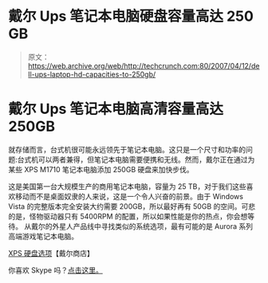 # 戴尔 Ups 笔记本电脑硬盘容量高达 250 GB

> 原文：<https://web.archive.org/web/http://techcrunch.com:80/2007/04/12/dell-ups-laptop-hd-capacities-to-250gb/>

# 戴尔 Ups 笔记本电脑高清容量高达 250GB

就存储而言，台式机很可能永远领先于笔记本电脑。这只是一个尺寸和功率的问题:台式机可以两者兼得，但笔记本电脑需要便携和无线。然而，戴尔正在通过为某些 XPS M1710 笔记本电脑添加 250GB 硬盘来加快步伐。

这是美国第一台大规模生产的商用笔记本电脑，容量为 25 TB，对于我们这些喜欢移动而不是桌面奴隶的人来说，这是一个令人兴奋的前景。由于 Windows Vista 的完整版本完全安装大约需要 200GB，所以最好再有 50GB 的空间。可悲的是，怪物驱动器只有 5400RPM 的配置，所以如果性能是你的热点，你会想等待。
 从戴尔的外星人产品线中寻找类似的系统选项，最有可能的是 Aurora 系列高端游戏笔记本电脑。

[XPS 硬盘选项](https://web.archive.org/web/20210303191737/http://configure.us.dell.com/dellstore/config.aspx?c=us&cs=19&l=en&oc=DYCWRSV&s=dhs)【戴尔商店】

你喜欢 Skype 吗？[点击这里。](https://web.archive.org/web/20210303191737/http://www.bigwidelogic.com/tnt/welcome/)